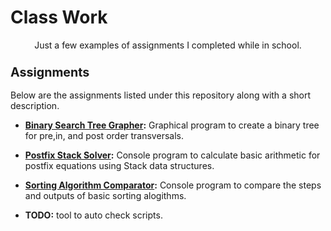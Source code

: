 # Class Work
<p align="center">
Just a few examples of assignments I completed while in school.
</p>


<h3><b><big>Assignments</big></b></h3>
Below are the assignments listed under this repository along with a short description.


<ul><li><b><a href="https://github.com/xadamxk/Class-Work/tree/master/BinarySearchTreeGraphicApplication">Binary Search Tree Grapher</a>:</b> Graphical program to create a binary tree for pre,in, and post order transversals.</li></ul>
<ul><li><b><a href="https://github.com/xadamxk/Class-Work/tree/master/MyStackListConsoleApplication">Postfix Stack Solver</a>:</b> Console program to calculate basic arithmetic for postfix equations using Stack data structures.</li></ul>
<ul><li><b><a href ="https://github.com/xadamxk/Class-Work/tree/master/SortingApp">Sorting Algorithm Comparator</a>:</b> Console program to compare the steps and outputs of basic sorting alogithms.</li></ul>
<ul><li><b>TODO:</b> tool to auto check scripts.</li></ul>
